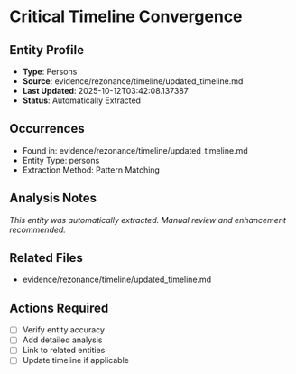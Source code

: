 # Critical Timeline Convergence

## Entity Profile
- **Type**: Persons
- **Source**: evidence/rezonance/timeline/updated_timeline.md
- **Last Updated**: 2025-10-12T03:42:08.137387
- **Status**: Automatically Extracted

## Occurrences
- Found in: evidence/rezonance/timeline/updated_timeline.md
- Entity Type: persons
- Extraction Method: Pattern Matching

## Analysis Notes
*This entity was automatically extracted. Manual review and enhancement recommended.*

## Related Files
- evidence/rezonance/timeline/updated_timeline.md

## Actions Required
- [ ] Verify entity accuracy
- [ ] Add detailed analysis
- [ ] Link to related entities
- [ ] Update timeline if applicable

